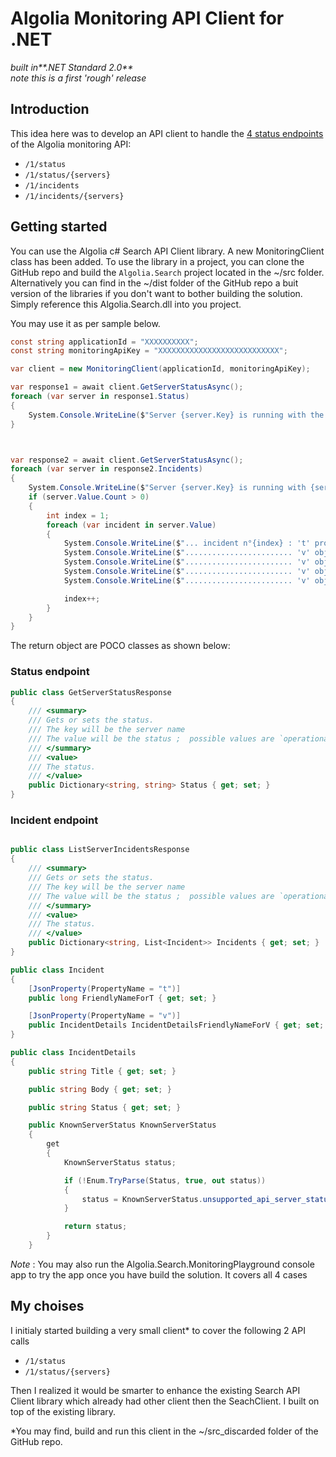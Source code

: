 # Algolia Monitoring API Client for .NET

_built in**.NET Standard 2.0**_  
_note this is a first 'rough'  release_

## Introduction

This idea here was to develop an API client to handle the [4 status endpoints](https://www.algolia.com/doc/rest-api/monitoring/) of the Algolia monitoring API:

- `/1/status`
- `/1/status/{servers}`
- `/1/incidents`
- `/1/incidents/{servers}`



## Getting started

You can use the Algolia c# Search API Client library.
A new MonitoringClient class has been added.
To use the library in a project, you can clone the GitHub repo and build the `Algolia.Search` project located in the ~/src folder.
Alternatively you can find in the ~/dist folder of the GitHub repo a buit version of the libraries if you don't want to bother building the solution. Simply reference this Algolia.Search.dll  into you project.

You may use it as per sample below.


```csharp
const string applicationId = "XXXXXXXXXX";
const string monitoringApiKey = "XXXXXXXXXXXXXXXXXXXXXXXXXXX";

var client = new MonitoringClient(applicationId, monitoringApiKey);

var response1 = await client.GetServerStatusAsync();
foreach (var server in response1.Status)
{
    System.Console.WriteLine($"Server {server.Key} is running with the status {server.Value}");
}



var response2 = await client.GetServerStatusAsync();
foreach (var server in response2.Incidents)
{
    System.Console.WriteLine($"Server {server.Key} is running with {server.Value.Count } incident(s) ");
    if (server.Value.Count > 0)
    {
        int index = 1;
        foreach (var incident in server.Value)
        {
            System.Console.WriteLine($"... incident n°{index} : 't' property={incident.FriendlyNameForT}");
            System.Console.WriteLine($"........................ 'v' object property Title={incident.IncidentDetailsFriendlyNameForV.Title}");
            System.Console.WriteLine($"........................ 'v' object property Body={incident.IncidentDetailsFriendlyNameForV.Body}");
            System.Console.WriteLine($"........................ 'v' object property Status={incident.IncidentDetailsFriendlyNameForV.Status}");
            System.Console.WriteLine($"........................ 'v' object property Status(enum)={incident.IncidentDetailsFriendlyNameForV.KnownServerStatus}");

            index++;
        }
    }
}

```

The return object are POCO classes as shown below:

### Status endpoint
```csharp
public class GetServerStatusResponse
{
    /// <summary>
    /// Gets or sets the status.
    /// The key will be the server name
    /// The value will be the status ;  possible values are `operational`, `degraded_performance`, `partial_outage`, `major_outage`
    /// </summary>
    /// <value>
    /// The status.
    /// </value>
    public Dictionary<string, string> Status { get; set; }
}
```

### Incident endpoint

```csharp

public class ListServerIncidentsResponse
{
    /// <summary>
    /// Gets or sets the status.
    /// The key will be the server name
    /// The value will be the status ;  possible values are `operational`, `degraded_performance`, `partial_outage`, `major_outage`
    /// </summary>
    /// <value>
    /// The status.
    /// </value>
    public Dictionary<string, List<Incident>> Incidents { get; set; }
}

public class Incident
{
    [JsonProperty(PropertyName = "t")]
    public long FriendlyNameForT { get; set; }

    [JsonProperty(PropertyName = "v")]
    public IncidentDetails IncidentDetailsFriendlyNameForV { get; set; }
}

public class IncidentDetails
{
    public string Title { get; set; }

    public string Body { get; set; }

    public string Status { get; set; }

    public KnownServerStatus KnownServerStatus
    {
        get
        {
            KnownServerStatus status;

            if (!Enum.TryParse(Status, true, out status))
            {
                status = KnownServerStatus.unsupported_api_server_status;
            }

            return status;
        }
    }
```

_Note_ : You may also run the Algolia.Search.MonitoringPlayground console app to try the app once you have build the solution. It covers all 4 cases

## My choises

I initialy started building a very small client* to cover the following 2 API calls
- `/1/status`
- `/1/status/{servers}`

Then I realized it would be smarter to enhance the existing Search API Client library which already had other client then the SeachClient.
I built on top of the existing library.



*You may find, build and run this client in the ~/src_discarded folder of the GitHub repo.